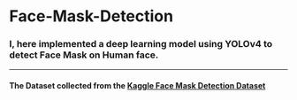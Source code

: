 # Face-Mask-Detection
### I, here implemented a deep learning model using YOLOv4 to detect Face Mask on Human face. 

------------------------------------------------------------------------------------------------
#### The Dataset collected from the [Kaggle Face Mask Detection Dataset](https://www.kaggle.com/andrewmvd/face-mask-detection)

